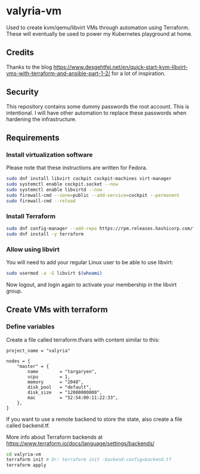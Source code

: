 # valyria-vm

Used to create kvm/qemu/libvirt VMs through automation using Terraform. These will eventually be used to power my Kubernetes playground at home.

## Credits

Thanks to the blog <https://www.desgehtfei.net/en/quick-start-kvm-libvirt-vms-with-terraform-and-ansible-part-1-2/> for a lot of inspiration.

## Security

This repository contains some dummy passwords the root account. This is intentional. I will have other automation to replace these passwords when hardening the infrastructure.

## Requirements

### Install virtualization software

Please note that these instructions are written for Fedora.

```bash
sudo dnf install libvirt cockpit cockpit-machines virt-manager
sudo systemctl enable cockpit.socket --now
sudo systemctl enable libvirtd --now
sudo firewall-cmd --zone=public --add-service=cockpit --permanent
sudo firewall-cmd --reload
```

### Install Terraform

```bash
sudo dnf config-manager --add-repo https://rpm.releases.hashicorp.com/fedora/hashicorp.repo
sudo dnf install -y terraform
```

### Allow using libvirt

You will need to add your regular Linux user to be able to use libvirt:

```bash
sudo usermod -a -G libvirt $(whoami)
```

Now logout, and login again to activate your membership in the libvirt group.

## Create VMs with terraform

### Define variables

Create a file called terraform.tfvars with content similar to this:

```hcl
project_name = "valyria"

nodes = {
    "master" = {
        name        = "targaryen",
        vcpu        = 1,
        memory      = "2048",
        disk_pool   = "default",
        disk_size   = "12000000000",
        mac         = "52:54:00:11:22:33",
    },
}
```

If you want to use a remote backend to store the state, also create a file called backend.tf.

More info about Terraform backends at <https://www.terraform.io/docs/language/settings/backends/>

```bash
cd valyria-vm
terraform init # Or: terraform init -backend-config=backend.tf
terraform apply
```
